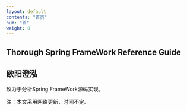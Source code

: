 ```yaml
---
layout: default
contents: "首页"
num: "首"
weight: 0
---
```


<div class="jumbotron">
  <h2 class="text-center">Thorough Spring FrameWork Reference Guide</h2>
  <h2 class="text-center">欧阳澄泓</h2>
  <p class="lead text-center">致力于分析Spring FrameWork源码实现。</p>
<p class="text-danger text-center">注：本文采用网络更新，时间不定。</p>
</div>